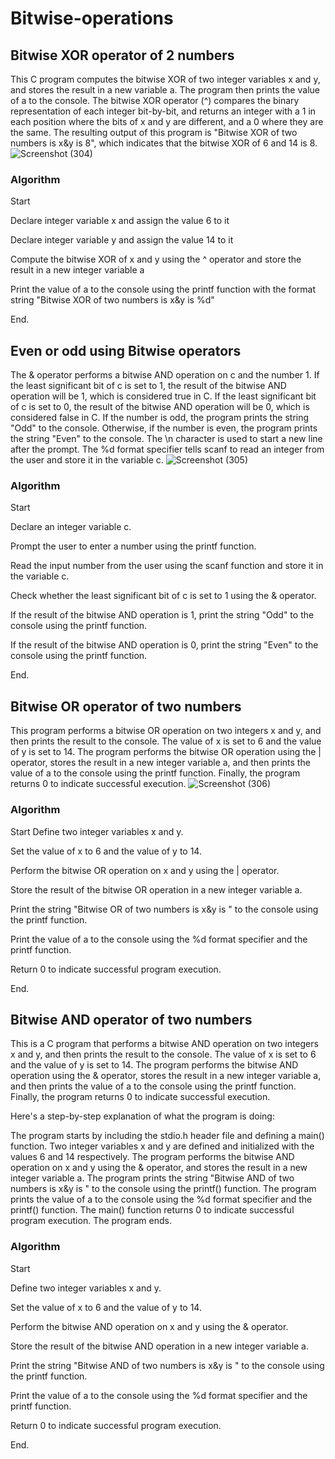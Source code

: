 # Bitwise-operations
## Bitwise XOR operator of 2 numbers
This C program computes the bitwise XOR of two integer variables x and y, and stores the result in a new variable a. 
The program then prints the value of a to the console. 
The bitwise XOR operator (^) compares the binary representation of each integer bit-by-bit, and returns an integer with a 1 in each position where the bits of x and y are different, and a 0 where they are the same. 
The resulting output of this program is "Bitwise XOR of two numbers is x&y is 8", which indicates that the bitwise XOR of 6 and 14 is 8.
![Screenshot (304)](https://user-images.githubusercontent.com/125993593/234580248-8feefaa8-09d1-4e0d-b278-cb1767d81faf.png)
### Algorithm
Start

Declare integer variable x and assign the value 6 to it

Declare integer variable y and assign the value 14 to it

Compute the bitwise XOR of x and y using the ^ operator and store the result in a new integer variable a

Print the value of a to the console using the printf function with the format string "Bitwise XOR of two numbers is x&y is %d"

End.

## Even or odd using Bitwise operators
The & operator performs a bitwise AND operation on c and the number 1. 
If the least significant bit of c is set to 1, the result of the bitwise AND operation will be 1, 
which is considered true in C. If the least significant bit of c is set to 0, the result of the bitwise AND operation will be 0, which is considered false in C.
If the number is odd, the program prints the string "Odd" to the console. Otherwise,
if the number is even, the program prints the string "Even" to the console.
The \n character is used to start a new line after the prompt.
The %d format specifier tells scanf to read an integer from the user and store it in the variable c.
![Screenshot (305)](https://user-images.githubusercontent.com/125993593/234582413-2c80c7b2-5a19-43ad-a824-ba5f4e0560dc.png)
### Algorithm
Start

Declare an integer variable c.

Prompt the user to enter a number using the printf function.

Read the input number from the user using the scanf function and store it in the variable c.

Check whether the least significant bit of c is set to 1 using the & operator.

If the result of the bitwise AND operation is 1, print the string "Odd" to the console using the printf function.

If the result of the bitwise AND operation is 0, print the string "Even" to the console using the printf function.

End.

## Bitwise OR operator of two numbers
This program performs a bitwise OR operation on two integers x and y, and then prints the result to the console. 
The value of x is set to 6 and the value of y is set to 14.
The program performs the bitwise OR operation using the | operator, stores the result in a new integer variable a, and then prints the value of a to the console using the printf function. Finally, the program returns 0 to indicate successful execution.
![Screenshot (306)](https://user-images.githubusercontent.com/125993593/234585344-150e5ffd-3800-4d87-9f09-f4118df1e06e.png)
### Algorithm
Start
Define two integer variables x and y.

Set the value of x to 6 and the value of y to 14.

Perform the bitwise OR operation on x and y using the | operator.

Store the result of the bitwise OR operation in a new integer variable a.

Print the string "Bitwise OR of two numbers is x&y is " to the console using the printf function.


Print the value of a to the console using the %d format specifier and the printf function.

Return 0 to indicate successful program execution.

End.
 ## Bitwise AND operator of two numbers
 This is a C program that performs a bitwise AND operation on two integers x and y, and then prints the result to the console. 
 The value of x is set to 6 and the value of y is set to 14. 
 The program performs the bitwise AND operation using the & operator, stores the result in a new integer variable a, and then prints the value of a to the console    using the printf function. 
 Finally, the program returns 0 to indicate successful execution.

Here's a step-by-step explanation of what the program is doing:

The program starts by including the stdio.h header file and defining a main() function.
Two integer variables x and y are defined and initialized with the values 6 and 14 respectively.
The program performs the bitwise AND operation on x and y using the & operator, and stores the result in a new integer variable a.
The program prints the string "Bitwise AND of two numbers is x&y is " to the console using the printf() function.
The program prints the value of a to the console using the %d format specifier and the printf() function.
The main() function returns 0 to indicate successful program execution.
The program ends.
### Algorithm
Start

Define two integer variables x and y.

Set the value of x to 6 and the value of y to 14.

Perform the bitwise AND operation on x and y using the & operator.

Store the result of the bitwise AND operation in a new integer variable a.

Print the string "Bitwise AND of two numbers is x&y is " to the console using the printf function.

Print the value of a to the console using the %d format specifier and the printf function.

Return 0 to indicate successful program execution.

End.




